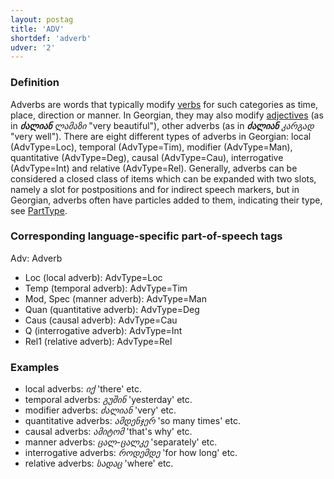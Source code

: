 ```yaml
---
layout: postag
title: 'ADV'
shortdef: 'adverb'
udver: '2'
---
```


### Definition

Adverbs are words that typically modify [verbs](_ka/pos/VERB) for such categories as time, place, direction or manner. In Georgian, they may also modify [adjectives](_ka/pos/ADJ) (as in _<b>ძალიან</b> ლამაზი_ "very beautiful"), other adverbs (as in _<b>ძალიან</b> კარგად_ "very well"). There are eight different types of adverbs in Georgian: local (AdvType=Loc), temporal (AdvType=Tim), modifier (AdvType=Man), quantitative (AdvType=Deg), causal (AdvType=Cau), interrogative (AdvType=Int) and relative (AdvType=Rel). Generally, adverbs can be considered a closed class of items which can be expanded with two slots, namely a slot for postpositions and for indirect speech markers, but in Georgian, adverbs often have particles added to them, indicating their type, see [PartType](_ka/feat/PartType).


### Corresponding language-specific part-of-speech tags

Adv: 	Adverb

- Loc (local adverb): AdvType=Loc
- Temp (temporal adverb): AdvType=Tim
- Mod, Spec (manner adverb): AdvType=Man
- Quan (quantitative adverb): AdvType=Deg
- Caus (causal adverb): AdvType=Cau
- Q (interrogative adverb): AdvType=Int
- Rel1 (relative adverb): AdvType=Rel


### Examples

- local adverbs: _იქ_ 'there' etc.
- temporal adverbs: _გუშინ_ 'yesterday' etc.
- modifier adverbs: _ძალიან_ 'very' etc.
- quantitative adverbs: _ამდენჯერ_ 'so many times' etc.
- causal adverbs: _ამიტომ_ 'that's why' etc.
- manner adverbs: _ცალ-ცალკე_ 'separately' etc.
- interrogative adverbs: _როდემდე_ 'for how long' etc.
- relative adverbs: _სადაც_ 'where' etc.

<!-- Interlanguage links updated Ne 5. května 2024, 18:19:33 CEST -->
